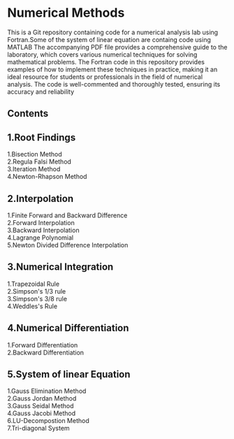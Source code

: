 # Numerical Methods

This is a Git repository containing code for a numerical analysis lab using Fortran.Some of the system of linear equation are containg code using MATLAB The accompanying PDF file provides a comprehensive guide to the laboratory, which covers various numerical techniques for solving mathematical problems. The Fortran code in this repository provides examples of how to implement these techniques in practice, making it an ideal resource for students or professionals in the field of numerical analysis. The code is well-commented and thoroughly tested, ensuring its accuracy and reliability

## Contents
## 1.Root Findings
  1.Bisection Method\
  2.Regula Falsi Method\
  3.Iteration Method\
  4.Newton-Rhapson Method
  
## 2.Interpolation
  1.Finite Forward and Backward Difference\
  2.Forward Interpolation\
  3.Backward Interpolation\
  4.Lagrange Polynomial\
  5.Newton Divided Difference Interpolation
  
## 3.Numerical Integration
  1.Trapezoidal Rule\
  2.Simpson's 1/3 rule\
  3.Simpson's 3/8 rule\
  4.Weddles's Rule
  
## 4.Numerical Differentiation
  1.Forward Differentiation\
  2.Backward Differentiation

## 5.System of linear Equation
  1.Gauss Elimination Method\
  2.Gauss Jordan Method\
  3.Gauss Seidal Method\
  4.Gauss Jacobi Method\
  6.LU-Decompostion Method\
  7.Tri-diagonal System
